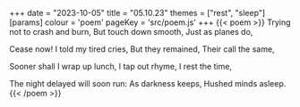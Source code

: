+++
date = "2023-10-05"
title = "05.10.23"
themes = ["rest", "sleep"]
[params]
  colour = 'poem'
  pageKey = 'src/poem.js'
+++
{{< poem >}}
Trying not to crash and burn,
But touch down smooth,
Just as planes do,

Cease now! I told my tired cries,
But they remained,
Their call the same,

Sooner shall I wrap up lunch,
I tap out rhyme,
I rest the time,

The night delayed will soon run:
As darkness keeps,
Hushed minds asleep.
{{< /poem >}}